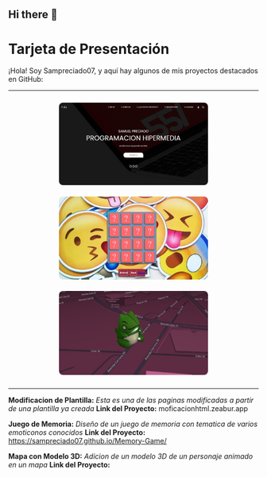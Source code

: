 ## Hi there 👋

# Tarjeta de Presentación

¡Hola! Soy Sampreciado07, y aquí hay algunos de mis proyectos destacados en GitHub:

---

<div align="center">
    <img src="images/pagina.jpg" alt="Proyecto 1" width="300" style="border-radius: 8px; margin: 10px;">
    <img src="images/juego.jpg" alt="Proyecto 2" width="300" style="border-radius: 8px; margin: 10px;">
    <img src="images/modelo.jpg" alt="Proyecto 3" width="300" style="border-radius: 8px; margin: 10px;">
</div>

---

**Modificacion de Plantilla:** *Esta es una de las paginas modificadas a partir de una plantilla ya creada*
**Link del Proyecto:** moficacionhtml.zeabur.app

**Juego de Memoria:** *Diseño de un juego de memoria con tematica de varios emoticonos conocidos*
**Link del Proyecto:** https://sampreciado07.github.io/Memory-Game/

**Mapa con Modelo 3D:** *Adicion de un modelo 3D de un personaje animado en un mapa*
**Link del Proyecto:** 
<!--
**Sampreciado07/Sampreciado07** is a ✨ _special_ ✨ repository because its `README.md` (this file) appears on your GitHub profile.

Here are some ideas to get you started:

- 🔭 I’m currently working on ...
- 🌱 I’m currently learning ...
- 👯 I’m looking to collaborate on ...
- 🤔 I’m looking for help with ...
- 💬 Ask me about ...
- 📫 How to reach me: ...
- 😄 Pronouns: ...
- ⚡ Fun fact: ...
-->
